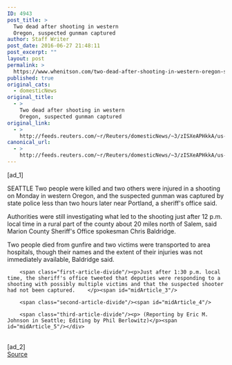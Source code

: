 ```yaml
---
ID: 4943
post_title: >
  Two dead after shooting in western
  Oregon, suspected gunman captured
author: Staff Writer
post_date: 2016-06-27 21:48:11
post_excerpt: ""
layout: post
permalink: >
  https://www.whenitson.com/two-dead-after-shooting-in-western-oregon-suspected-gunman-captured/
published: true
original_cats:
  - domesticNews
original_title:
  - >
    Two dead after shooting in western
    Oregon, suspected gunman captured
original_link:
  - >
    http://feeds.reuters.com/~r/Reuters/domesticNews/~3/zISXeAPHkkA/us-oregon-shooting-marion-idUSKCN0ZD2QZ
canonical_url:
  - >
    http://feeds.reuters.com/~r/Reuters/domesticNews/~3/zISXeAPHkkA/us-oregon-shooting-marion-idUSKCN0ZD2QZ
---
```

 [ad_1]
<br><div id="articleText">
<span id="midArticle_start"/>

<span class="focusParagraph" readability="6"><p><span class="articleLocation">SEATTLE</span> Two people were killed and two others were injured in a shooting on Monday in western Oregon, and the suspected gunman was captured by state police less than two hours later near Portland, a sheriff's office said.</p></span><span id="midArticle_0"/><p>Authorities were still investigating what led to the shooting just after 12 p.m. local time in a rural part of the county about 20 miles north of Salem, said Marion County Sheriff's Office spokesman Chris Baldridge.</p><span id="midArticle_1"/><p>Two people died from gunfire and two victims were transported to area hospitals, though their names and the extent of their injuries was not immediately available, Baldridge said. </p><span id="midArticle_2"/>
        
        <span class="first-article-divide"/><p>Just after 1:30 p.m. local time, the sheriff's office tweeted that deputies were responding to a shooting with possibly multiple victims and that the suspected shooter had not been captured.    </p><span id="midArticle_3"/>
        
        <span class="second-article-divide"/><span id="midArticle_4"/>
        
        <span class="third-article-divide"/><p> (Reporting by Eric M. Johnson in Seattle; Editing by Phil Berlowitz)</p><span id="midArticle_5"/></div>
<br>[ad_2]
<br><a href="http://feeds.reuters.com/~r/Reuters/domesticNews/~3/zISXeAPHkkA/us-oregon-shooting-marion-idUSKCN0ZD2QZ">Source </a>